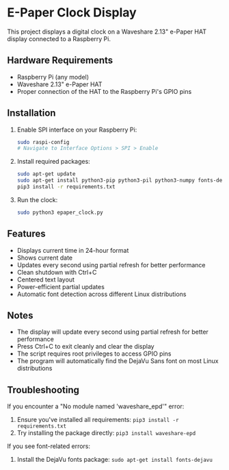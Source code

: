 # E-Paper Clock Display

This project displays a digital clock on a Waveshare 2.13" e-Paper HAT display connected to a Raspberry Pi.

## Hardware Requirements

- Raspberry Pi (any model)
- Waveshare 2.13" e-Paper HAT
- Proper connection of the HAT to the Raspberry Pi's GPIO pins

## Installation

1. Enable SPI interface on your Raspberry Pi:
   ```bash
   sudo raspi-config
   # Navigate to Interface Options > SPI > Enable
   ```

2. Install required packages:
   ```bash
   sudo apt-get update
   sudo apt-get install python3-pip python3-pil python3-numpy fonts-dejavu
   pip3 install -r requirements.txt
   ```

3. Run the clock:
   ```bash
   sudo python3 epaper_clock.py
   ```

## Features

- Displays current time in 24-hour format
- Shows current date
- Updates every second using partial refresh for better performance
- Clean shutdown with Ctrl+C
- Centered text layout
- Power-efficient partial updates
- Automatic font detection across different Linux distributions

## Notes

- The display will update every second using partial refresh for better performance
- Press Ctrl+C to exit cleanly and clear the display
- The script requires root privileges to access GPIO pins
- The program will automatically find the DejaVu Sans font on most Linux distributions

## Troubleshooting

If you encounter a "No module named 'waveshare_epd'" error:
1. Ensure you've installed all requirements: `pip3 install -r requirements.txt`
2. Try installing the package directly: `pip3 install waveshare-epd`

If you see font-related errors:
1. Install the DejaVu fonts package: `sudo apt-get install fonts-dejavu`